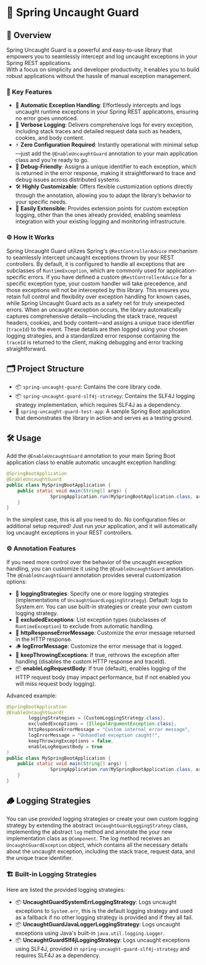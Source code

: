 # 🌱 Spring Uncaught Guard

## 📝 Overview

Spring Uncaught Guard is a powerful and easy-to-use library that empowers you to seamlessly intercept and log uncaught
exceptions in your Spring REST applications.  
With a focus on simplicity and developer productivity, it enables you to build robust applications without the hassle of
manual exception management.

### 🚀 Key Features

- 🚨 **Automatic Exception Handling**: Effortlessly intercepts and logs uncaught runtime exceptions in your Spring REST
  applications, ensuring no error goes unnoticed.
- 📝 **Verbose Logging**: Delivers comprehensive logs for every exception, including stack traces and detailed request
  data such as headers, cookies, and body content.
- ⚡ **Zero Configuration Required**: Instantly operational with minimal setup—just add the `@EnableUncaughtGuard`
  annotation to your main application class and you’re ready to go.
- 🐞 **Debug-Friendly**: Assigns a unique identifier to each exception, which is returned in the error response, making
  it straightforward to trace and debug issues across distributed systems.
- 🛠️ **Highly Customizable**: Offers flexible customization options directly through the annotation, allowing you to
  adapt the library’s behavior to your specific needs.
- 🔌 **Easily Extensible**: Provides extension points for custom exception logging, other than the ones already provided,
  enabling seamless integration with your existing logging and monitoring infrastructure.

### ⚙️ How It Works

Spring Uncaught Guard utilizes Spring's `@RestControllerAdvice` mechanism to seamlessly intercept uncaught exceptions
thrown by your REST controllers. By default, it is configured to handle all exceptions that are subclasses of
`RuntimeException`, which are commonly used for application-specific errors.
If you have defined a custom `@RestControllerAdvice` for a specific exception type, your custom handler will take
precedence, and those exceptions will not be intercepted by this library. This ensures you retain full control and
flexibility over exception handling for known cases, while Spring Uncaught Guard acts as a safety net for truly
unexpected errors.
When an uncaught exception occurs, the library automatically captures comprehensive details—including the stack trace,
request headers, cookies, and body content—and assigns a unique trace identifier (`traceId`) to the event. These details
are then logged using your chosen logging strategies, and a standardized error response containing the `traceId` is
returned to the client, making debugging and error tracking straightforward.

## 🗂️ Project Structure

- 📦 `spring-uncaught-guard`: Contains the core library code.
- 📦 `spring-uncaught-guard-slf4j-strategy`: Contains the SLF4J logging strategy implementation, which requires SLF4J as
  a dependency.
- 🧪 `spring-uncaught-guard-test-app`: A sample Spring Boot application that demonstrates the library in action and
  serves as a testing ground.

## 🛠️ Usage

Add the `@EnableUncaughtGuard` annotation to your main Spring Boot application class to enable automatic uncaught
exception handling:

```java
@SpringBootApplication
@EnableUncaughtGuard
public class MySpringBootApplication { 
    public static void main(String[] args) {
                SpringApplication.run(MySpringBootApplication.class, args);
    }
}
```

In the simplest case, this is all you need to do. No configuration files or additional setup required!
Just run your application, and it will automatically log uncaught exceptions in your REST controllers.

### ⚙️ Annotation Features

If you need more control over the behavior of the uncaught exception handling, you can customize it using the
`@EnableUncaughtGuard` annotation.
The `@EnableUncaughtGuard` annotation provides several customization options:

- 📝 **loggingStrategies**: Specify one or more logging strategies (implementations of `UncaughtGuardLoggingStrategy`).
  Default: logs to System.err. You can use built-in strategies or create your own custom logging strategy.
- 🚫 **excludedExceptions**: List exception types (subclasses of `RuntimeException`) to exclude from automatic handling.
- 💬 **httpResponseErrorMessage**: Customize the error message returned in the HTTP response.
- 🪵 **logErrorMessage**: Customize the error message that is logged.
- 🔁 **keepThrowingExceptions**: If true, rethrows the exception after handling (disables the custom HTTP response and
  traceId).
- 📦 **enableLogRequestBody**: If true (default), enables logging of the HTTP request body (may impact performance, but
  if not enabled you will miss request body logging).

Advanced example:

```java
@SpringBootApplication
@EnableUncaughtGuard(
        loggingStrategies = {CustomLoggingStrategy.class},
        excludedExceptions = {IllegalArgumentException.class},
        httpResponseErrorMessage = "Custom internal error message",
        logErrorMessage = "Unhandled exception caught!",
        keepThrowingExceptions = false,
        enableLogRequestBody = true
)
public class MySpringBootApplication { 
    public static void main(String[] args) {
                SpringApplication.run(MySpringBootApplication.class, args);
    }
}
```

## 🪵 Logging Strategies

You can use provided logging strategies or create your own custom logging strategy by extending the abstract
`UncaughtGuardLoggingStrategy` class, implementing the abstract `log` method and annotate the your new implementation
class as `@Component`.
The log method receives an `UncaughtGuardException` object, which contains all the necessary details about the uncaught
exception, including the stack trace, request data, and the unique trace identifier.

### 🏗️ Built-in Logging Strategies

Here are listed the provided logging strategies:

- 📦 **UncaughtGuardSystemErrLoggingStrategy**: Logs uncaught exceptions to `System.err`, this is the default logging
  strategy and used as a fallback if no other logging strategy is provided and if they all fail.
- 📦 **UncaughtGuardJavaLoggerLoggingStrategy**: Logs uncaught exceptions using Java's built-in
  `java.util.logging.Logger`.
- 📦 **UncaughtGuardSlf4jLoggingStrategy**: Logs uncaught exceptions using SLF4J, provided in
  `spring-uncaught-guard-slf4j-strategy` and requires SLF4J as a dependency.